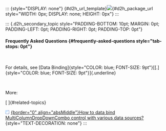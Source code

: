 ::: {style="DISPLAY: none"}
[](ms-xhelp:///?Id=d2h_url_template){#d2h_url_template}![](!package_url!){#d2h_package_url style="WIDTH: 0px; DISPLAY: none; HEIGHT: 0px"}
:::

::: {.d2h_secondary_topic style="PADDING-BOTTOM: 10pt; MARGIN: 0pt; PADDING-LEFT: 0pt; PADDING-RIGHT: 0pt; PADDING-TOP: 0pt"}
#### Frequently Asked Questions {#frequently-asked-questions style="tab-stops: 0pt"}

 

For details, see [Data Binding]{style="COLOR: blue; FONT-SIZE: 9pt"}[[.]{style="COLOR: blue; FONT-SIZE: 9pt"}]{.underline}

 

More:

[ ]{#related-topics}

[![](button.gif){border="0" align="absMiddle"}How to data bind MultiColumnDropDownCombo control with various data sources?](ms-xhelp:///?Id=3d4c961c-d0ac-4cc3-a326-6934fadee6eb){style="TEXT-DECORATION: none"}
:::
